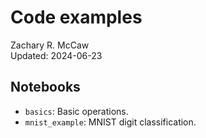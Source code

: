# Code examples

Zachary R. McCaw <br> Updated: 2024-06-23

## Notebooks

* `basics`: Basic operations. 
* `mnist_example`: MNIST digit classification.
